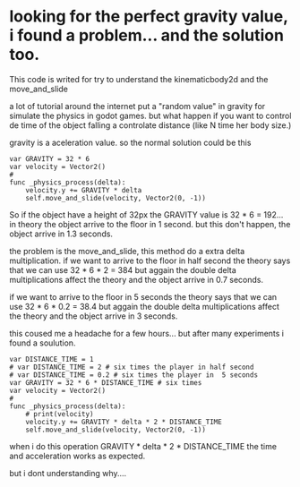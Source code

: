 # looking for the perfect gravity value, i found a problem... and the solution too.

This code is writed for try to understand the kinematicbody2d  and the move_and_slide

a lot of tutorial around the internet put a "random value" in gravity for simulate the physics in godot games.  but what happen if you want to control  de time  of the object falling a controlate distance (like N time her body size.)

gravity is a aceleration value.  so the normal solution could be this

    var GRAVITY = 32 * 6
    var velocity = Vector2()
    #
    func _physics_process(delta):
        velocity.y += GRAVITY * delta 
        self.move_and_slide(velocity, Vector2(0, -1))
 
So if the object have a height of 32px the GRAVITY value is 32 * 6 = 192... in theory the object arrive to the floor in 1 second.
but this don't happen, the object arrive in 1.3 seconds.

the problem is the move_and_slide,  this method do a extra delta multiplication.
if we want to arrive to the floor in half second the theory says that we can use 32 * 6 * 2 = 384  but aggain the double delta multiplications affect the theory and the object arrive in 0.7 seconds.

if we want to arrive to the floor in 5 seconds the theory says that we can use 32 * 6 * 0.2 = 38.4 but aggain the double delta multiplications affect the theory and the object arrive in 3 seconds.

this coused me a headache for a few hours... but after many experiments i found a soulution.


    var DISTANCE_TIME = 1
    # var DISTANCE_TIME = 2 # six times the player in half second
    # var DISTANCE_TIME = 0.2 # six times the player in  5 seconds
    var GRAVITY = 32 * 6 * DISTANCE_TIME # six times 
    var velocity = Vector2()
    #
    func _physics_process(delta):
        # print(velocity)
        velocity.y += GRAVITY * delta * 2 * DISTANCE_TIME
        self.move_and_slide(velocity, Vector2(0, -1))
        
 when i do this operation GRAVITY * delta  * 2 * DISTANCE_TIME the time and acceleration works as expected.
  
  
but i dont understanding why....
